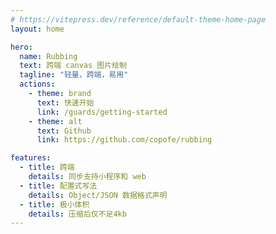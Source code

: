 ```yaml
---
# https://vitepress.dev/reference/default-theme-home-page
layout: home

hero:
  name: Rubbing
  text: 跨端 canvas 图片绘制
  tagline: "轻量，跨端，易用"
  actions:
    - theme: brand
      text: 快速开始
      link: /guards/getting-started
    - theme: alt
      text: Github
      link: https://github.com/copofe/rubbing

features:
  - title: 跨端
    details: 同步支持小程序和 web
  - title: 配置式写法
    details: Object/JSON 数据格式声明
  - title: 极小体积
    details: 压缩后仅不足4kb
---
```

